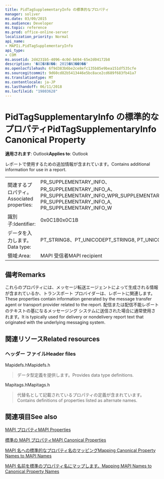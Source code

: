 ```yaml
---
title: PidTagSupplementaryInfo の標準的なプロパティ
manager: soliver
ms.date: 03/09/2015
ms.audience: Developer
ms.topic: reference
ms.prod: office-online-server
localization_priority: Normal
api_name:
- MAPIi.PidTagSupplementaryInfo
api_type:
- COM
ms.assetid: 2d4231b5-4096-4c0d-b694-65e2d04172b8
description: '�ŏI�X�V��: 2015�N3��9��'
ms.openlocfilehash: 6f9d383b6be2ce8efc135b85e9bea151df535cfe
ms.sourcegitcommit: 9d60cd82b5413446e5bc8ace2cd689f683fb41a7
ms.translationtype: MT
ms.contentlocale: ja-JP
ms.lasthandoff: 06/11/2018
ms.locfileid: "19803628"
---
```

# <a name="pidtagsupplementaryinfo-canonical-property"></a><span data-ttu-id="c5d5e-103">PidTagSupplementaryInfo の標準的なプロパティ</span><span class="sxs-lookup"><span data-stu-id="c5d5e-103">PidTagSupplementaryInfo Canonical Property</span></span>

  
  
<span data-ttu-id="c5d5e-104">**適用されます**: Outlook</span><span class="sxs-lookup"><span data-stu-id="c5d5e-104">**Applies to**: Outlook</span></span> 
  
<span data-ttu-id="c5d5e-105">レポートで使用するための追加情報が含まれています。</span><span class="sxs-lookup"><span data-stu-id="c5d5e-105">Contains additional information for use in a report.</span></span>
  
|||
|:-----|:-----|
|<span data-ttu-id="c5d5e-106">関連するプロパティ。</span><span class="sxs-lookup"><span data-stu-id="c5d5e-106">Associated properties:</span></span>  <br/> |<span data-ttu-id="c5d5e-107">PR_SUPPLEMENTARY_INFO、PR_SUPPLEMENTARY_INFO_A、PR_SUPPLEMENTARY_INFO_W</span><span class="sxs-lookup"><span data-stu-id="c5d5e-107">PR_SUPPLEMENTARY_INFO, PR_SUPPLEMENTARY_INFO_A, PR_SUPPLEMENTARY_INFO_W</span></span>  <br/> |
|<span data-ttu-id="c5d5e-108">識別子:</span><span class="sxs-lookup"><span data-stu-id="c5d5e-108">Identifier:</span></span>  <br/> |<span data-ttu-id="c5d5e-109">0x0C1B</span><span class="sxs-lookup"><span data-stu-id="c5d5e-109">0x0C1B</span></span>  <br/> |
|<span data-ttu-id="c5d5e-110">データを入力します。</span><span class="sxs-lookup"><span data-stu-id="c5d5e-110">Data type:</span></span>  <br/> |<span data-ttu-id="c5d5e-111">PT_STRING8、PT_UNICODE</span><span class="sxs-lookup"><span data-stu-id="c5d5e-111">PT_STRING8, PT_UNICODE</span></span>  <br/> |
|<span data-ttu-id="c5d5e-112">領域:</span><span class="sxs-lookup"><span data-stu-id="c5d5e-112">Area:</span></span>  <br/> |<span data-ttu-id="c5d5e-113">MAPI 受信者</span><span class="sxs-lookup"><span data-stu-id="c5d5e-113">MAPI recipient</span></span>  <br/> |
   
## <a name="remarks"></a><span data-ttu-id="c5d5e-114">備考</span><span class="sxs-lookup"><span data-stu-id="c5d5e-114">Remarks</span></span>

<span data-ttu-id="c5d5e-115">これらのプロパティには、メッセージ転送エージェントによって生成される情報が含まれているか、トランスポート プロバイダーは、レポートに関連します。</span><span class="sxs-lookup"><span data-stu-id="c5d5e-115">These properties contain information generated by the message transfer agent or transport provider related to the report.</span></span> <span data-ttu-id="c5d5e-116">配信または配信不能レポートのテキストの基になるメッセージング システムに送信された場合に通常使用されます。</span><span class="sxs-lookup"><span data-stu-id="c5d5e-116">It is typically used for delivery or nondelivery report text that originated with the underlying messaging system.</span></span>
  
## <a name="related-resources"></a><span data-ttu-id="c5d5e-117">関連リソース</span><span class="sxs-lookup"><span data-stu-id="c5d5e-117">Related resources</span></span>

### <a name="header-files"></a><span data-ttu-id="c5d5e-118">ヘッダー ファイル</span><span class="sxs-lookup"><span data-stu-id="c5d5e-118">Header files</span></span>

<span data-ttu-id="c5d5e-119">Mapidefs.h</span><span class="sxs-lookup"><span data-stu-id="c5d5e-119">Mapidefs.h</span></span>
  
> <span data-ttu-id="c5d5e-120">データ型定義を提供します。</span><span class="sxs-lookup"><span data-stu-id="c5d5e-120">Provides data type definitions.</span></span>
    
<span data-ttu-id="c5d5e-121">Mapitags.h</span><span class="sxs-lookup"><span data-stu-id="c5d5e-121">Mapitags.h</span></span>
  
> <span data-ttu-id="c5d5e-122">代替名として記載されているプロパティの定義が含まれています。</span><span class="sxs-lookup"><span data-stu-id="c5d5e-122">Contains definitions of properties listed as alternate names.</span></span>
    
## <a name="see-also"></a><span data-ttu-id="c5d5e-123">関連項目</span><span class="sxs-lookup"><span data-stu-id="c5d5e-123">See also</span></span>



[<span data-ttu-id="c5d5e-124">MAPI プロパティ</span><span class="sxs-lookup"><span data-stu-id="c5d5e-124">MAPI Properties</span></span>](mapi-properties.md)
  
[<span data-ttu-id="c5d5e-125">標準の MAPI プロパティ</span><span class="sxs-lookup"><span data-stu-id="c5d5e-125">MAPI Canonical Properties</span></span>](mapi-canonical-properties.md)
  
[<span data-ttu-id="c5d5e-126">MAPI 名への標準的なプロパティ名のマッピング</span><span class="sxs-lookup"><span data-stu-id="c5d5e-126">Mapping Canonical Property Names to MAPI Names</span></span>](mapping-canonical-property-names-to-mapi-names.md)
  
[<span data-ttu-id="c5d5e-127">MAPI 名前を標準のプロパティ名にマップします。</span><span class="sxs-lookup"><span data-stu-id="c5d5e-127">Mapping MAPI Names to Canonical Property Names</span></span>](mapping-mapi-names-to-canonical-property-names.md)


